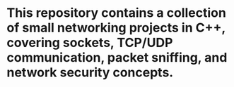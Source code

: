 # This repository contains a collection of small networking projects in C++, covering sockets, TCP/UDP communication, packet sniffing, and network security concepts.

